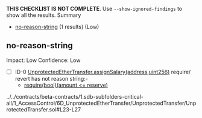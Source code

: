 **THIS CHECKLIST IS NOT COMPLETE**. Use `--show-ignored-findings` to show all the results.
Summary
 - [no-reason-string](#no-reason-string) (1 results) (Low)
## no-reason-string
Impact: Low
Confidence: Low
 - [ ] ID-0
[UnprotectedEtherTransfer.assignSalary(address,uint256)](../../contracts/beta-contracts/1.sdb-subfolders-critical-all/1_AccessControl/6D_UnprotectedEtherTransfer/UnprotectedTransfer/UnprotectedTransfer.sol#L23-L27) require/ revert has not reason string:- 
	- [require(bool)(amount <= reserve)](../../contracts/beta-contracts/1.sdb-subfolders-critical-all/1_AccessControl/6D_UnprotectedEtherTransfer/UnprotectedTransfer/UnprotectedTransfer.sol#L24)

../../contracts/beta-contracts/1.sdb-subfolders-critical-all/1_AccessControl/6D_UnprotectedEtherTransfer/UnprotectedTransfer/UnprotectedTransfer.sol#L23-L27


